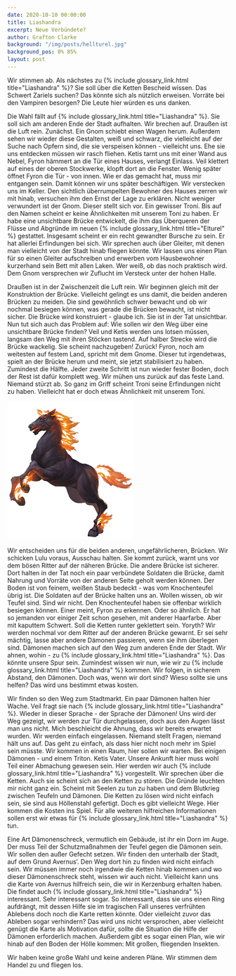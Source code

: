 ```yaml
---
date: 2020-10-10 00:00:00
title: Liashandra
excerpt: Neue Verbündete?
author: Grafton Clarke
background: "/img/posts/hellturel.jpg"
background_pos: 0% 85%
layout: post
---
```


Wir stimmen ab. Als nächstes zu {% include glossary_link.html title="Liashandra" %}? Sie soll über die Ketten Bescheid
wissen. Das Schwert Zariels suchen? Das könnte sich als nützlich erweisen.
Vorräte bei den Vampiren besorgen? Die Leute hier würden es uns danken.

Die Wahl fällt auf {% include glossary_link.html title="Liashandra" %}. Sie soll sich am anderen Ende der Stadt
aufhalten. Wir brechen auf. Draußen ist die Luft rein. Zunächst. Ein Gnom
schiebt einen Wagen herum. Außerdem sehen wir wieder diese Gestalten, weiß und
schwarz, die vielleicht auf der Suche nach Opfern sind, die sie verspeisen
können - vielleicht uns. Ehe sie uns entdecken müssen wir rasch fliehen. Ketis
tarnt uns mit einer Wand aus Nebel, Fyron hämmert an die Tür eines Hauses,
verlangt Einlass. Veil klettert auf eines der oberen Stockwerke, klopft dort an
die Fenster. Wenig später öffnet Fyron die Tür - von innen. Wie er das gemacht
hat, muss mir entgangen sein. Damit können wir uns später beschäftigen. Wir
verstecken uns im Keller. Den sichtlich überrumpelten Bewohner des Hauses
zerren wir mit hinab, versuchen ihm den Ernst der Lage zu erklären. Nicht
weniger verwundert ist der Gnom. Dieser stellt sich vor. Ein gewisser Troni.
Bis auf den Namen scheint er keine Ähnlichkeiten mit unserem Toni zu haben. Er
habe eine unsichtbare Brücke entwickelt, die ihm das Überqueren der Flüsse und
Abgründe im neuen {% include glossary_link.html title="Elturel" %} gestattet. Insgesamt scheint er ein recht gewandter
Bursche zu sein. Er hat allerlei Erfindungen bei sich. Wir sprechen auch über
Gleiter, mit denen man vielleicht von der Stadt hinab fliegen könnte. Wir
lassen uns einen Plan für so einen Gleiter aufschreiben und erwerben vom
Hausbewohner kurzerhand sein Bett mit allen Laken. Wer weiß, ob das noch
praktisch wird. Dem Gnom versprechen wir Zuflucht im Versteck unter der hohen
Halle.

Draußen ist in der Zwischenzeit die Luft rein. Wir beginnen gleich mit der
Konstruktion der Brücke. Vielleicht gelingt es uns damit, die beiden anderen
Brücken zu meiden. Die sind gewöhnlich schwer bewacht und ob wir nochmal
besiegen können, was gerade die Brücken bewacht, ist nicht sicher. Die Brücke
wird konstruiert - glaube ich. Sie ist in der Tat unsichtbar. Nun tut sich auch
das Problem auf: Wie sollen wir den Weg über eine unsichtbare Brücke finden?
Veil und Ketis werden uns lotsen müssen, langsam den Weg mit ihren Stöcken
tastend. Auf halber Strecke wird die Brücke wackelig. Sie scheint nachzugeben!
Zurück! Fyron, noch am weitesten auf festem Land, spricht mit dem Gnome. Dieser
tut irgendetwas, spielt an der Brücke herum und meint, sie jetzt stabilisiert
zu haben. Zumindest die Hälfte. Jeder zweite Schritt ist nun wieder fester
Boden, doch der Rest ist dafür komplett weg. Wir mühen uns zurück auf das feste
Land. Niemand stürzt ab. So ganz im Griff scheint Troni seine Erfindungen nicht
zu haben. Vielleicht hat er doch etwas Ähnlichkeit mit unserem Toni. 

![Nachtmar](/img/posts/nightmare.png)

Wir entscheiden uns für die beiden anderen, ungefährlicheren, Brücken. Wir
schicken Lulu voraus, Ausschau halten. Sie kommt zurück, warnt uns vor dem
bösen Ritter auf der näheren Brücke. Die andere Brücke ist sicherer. Dort
halten in der Tat noch ein paar verbündete Soldaten die Brücke, damit Nahrung
und Vorräte von der anderen Seite geholt werden können. Der Boden ist von
feinem, weißen Staub bedeckt - was vom Knochenteufel übrig ist. Die Soldaten
auf der Brücke halten uns an. Wollen wissen, ob wir Teufel sind. Sind wir
nicht. Den Knochenteufel haben sie offenbar wirklich besiegen können. Einer
meint, Fyron zu erkennen. Oder so ähnlich. Er hat so jemanden vor einiger
Zeit schon gesehen, mit anderer Haarfarbe. Aber mit kaputtem Schwert. Soll
die Ketten runter geklettert sein. Yoryth? Wir werden nochmal vor dem Ritter
auf der anderen Brücke gewarnt. Er sei sehr mächtig, lasse aber andere
Dämonen passieren, wenn sie ihm überlegen sind. Dämonen machen sich auf den
Weg zum anderen Ende der Stadt. Wir ahnen, wohin - zu {% include glossary_link.html title="Liashandra" %}. Das könnte
unsere Spur sein. Zumindest wissen wir nun, wie wir zu {% include glossary_link.html title="Liashandra" %} kommen. Wir
folgen, in sicherem Abstand, den Dämonen. Doch was, wenn wir dort sind? Wieso
sollte sie uns helfen? Das wird uns bestimmt etwas kosten.

Wir finden so den Weg zum Stadtmarkt. Ein paar Dämonen halten hier Wache. Veil
fragt sie nach {% include glossary_link.html title="Liashandra" %}. Wieder in dieser Sprache - der Sprache der Dämonen!
Uns wird der Weg gezeigt, wir werden zur Tür durchgelassen, doch aus den Augen
lässt man uns nicht. Mich beschleicht die Ahnung, dass wir bereits erwartet
wurden. Wir werden einfach eingelassen. Niemand stellt Fragen, niemand hält uns
auf. Das geht zu einfach, als dass hier nicht noch mehr im Spiel sein müsste.
Wir kommen in einen Raum, hier sollen wir warten. Bei einigen Dämonen - und
einem Triton. Ketis Vater. Unsere Ankunft hier muss wohl Teil einer Abmachung
gewesen sein. Hier werden wir auch {% include glossary_link.html title="Liashandra" %} vorgestellt. Wir sprechen über
die Ketten. Auch sie scheint sich an den Ketten zu stören. Die Gründe leuchten
mir nicht ganz ein. Scheint mit Seelen zu tun zu haben und dem Blutkrieg
zwischen Teufeln und Dämonen. Die Ketten zu lösen wird nicht einfach sein, sie
sind aus Höllenstahl gefertigt. Doch es gibt vielleicht Wege. Hier kommen die
Kosten ins Spiel. Für alle weiteren hilfreichen Informationen sollen erst wir
etwas für {% include glossary_link.html title="Liashandra" %} tun.

Eine Art Dämonenschreck, vermutlich ein Gebäude, ist ihr ein Dorn im Auge. Der
muss Teil der Schutzmaßnahmen der Teufel gegen die Dämonen sein. Wir sollen den
außer Gefecht setzen. Wir finden den unterhalb der Stadt, auf dem Grund
Avernus’. Den Weg dort hin zu finden wird nicht einfach sein. Wir müssen immer
noch irgendwie die Ketten hinab kommen und wo dieser Dämonenschreck steht,
wissen wir auch nicht. Vielleicht kann uns die Karte von Avernus hilfreich
sein, die wir in Kerzenburg erhalten haben. Die findet auch {% include glossary_link.html title="Liashandra" %}
interessant. Sehr interessant sogar. So interessant, dass sie uns einen Ring
aufdrängt, mit dessen Hilfe sie im tragischen Fall unseres verfrühten Ablebens
doch noch die Karte retten könnte. Oder vielleicht zuvor das Ableben sogar
verhindern? Das wird uns nicht versprochen, aber vielleicht genügt die Karte
als Motivation dafür, sollte die Situation die Hilfe der Dämonen erforderlich
machen. Außerdem gibt es sogar einen Plan, wie wir hinab auf den Boden der
Hölle kommen: Mit großen, fliegenden Insekten. 

Wir haben keine große Wahl und keine anderen Pläne. Wir stimmen dem Handel zu
und fliegen los.
